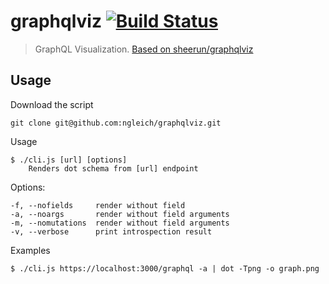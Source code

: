 # graphqlviz [![Build Status](https://travis-ci.org/ngleich/graphqlviz.svg?branch=master)](https://travis-ci.org/ngleich/graphqlviz)

> GraphQL Visualization.
[Based on sheerun/graphqlviz](https://github.com/sheerun/graphqlviz)

Usage
---

Download the script

```
git clone git@github.com:ngleich/graphqlviz.git
```

Usage
```
$ ./cli.js [url] [options]
    Renders dot schema from [url] endpoint
```

Options:
```
-f, --nofields     render without field
-a, --noargs       render without field arguments
-m, --nomutations  render without field arguments
-v, --verbose      print introspection result
```

Examples
```
$ ./cli.js https://localhost:3000/graphql -a | dot -Tpng -o graph.png
```
